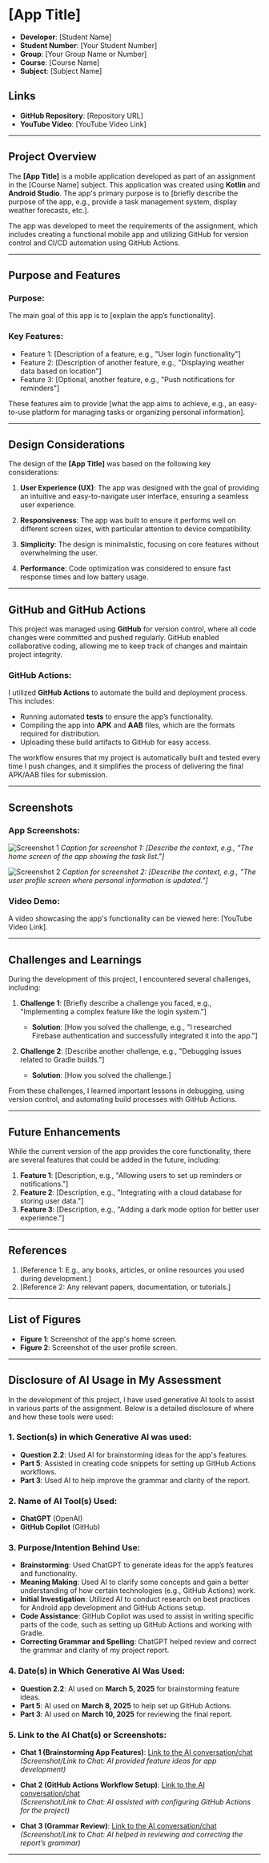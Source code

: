 # [App Title]
- **Developer**: [Student Name]
- **Student Number**: [Your Student Number]
- **Group**: [Your Group Name or Number]
- **Course**: [Course Name]
- **Subject**: [Subject Name]

## Links
- **GitHub Repository**: [Repository URL]
- **YouTube Video**: [YouTube Video Link]

---

## Project Overview

The **[App Title]** is a mobile application developed as part of an assignment in the [Course Name] subject. This application was created using **Kotlin** and **Android Studio**. The app's primary purpose is to [briefly describe the purpose of the app, e.g., provide a task management system, display weather forecasts, etc.].

The app was developed to meet the requirements of the assignment, which includes creating a functional mobile app and utilizing GitHub for version control and CI/CD automation using GitHub Actions.

---

## Purpose and Features

### Purpose:
The main goal of this app is to [explain the app’s functionality]. 

### Key Features:
- Feature 1: [Description of a feature, e.g., "User login functionality"]
- Feature 2: [Description of another feature, e.g., "Displaying weather data based on location"]
- Feature 3: [Optional, another feature, e.g., "Push notifications for reminders"]

These features aim to provide [what the app aims to achieve, e.g., an easy-to-use platform for managing tasks or organizing personal information].

---

## Design Considerations

The design of the **[App Title]** was based on the following key considerations:

1. **User Experience (UX)**: The app was designed with the goal of providing an intuitive and easy-to-navigate user interface, ensuring a seamless user experience.
   
2. **Responsiveness**: The app was built to ensure it performs well on different screen sizes, with particular attention to device compatibility.
   
3. **Simplicity**: The design is minimalistic, focusing on core features without overwhelming the user.
   
4. **Performance**: Code optimization was considered to ensure fast response times and low battery usage.

---

## GitHub and GitHub Actions

This project was managed using **GitHub** for version control, where all code changes were committed and pushed regularly. GitHub enabled collaborative coding, allowing me to keep track of changes and maintain project integrity.

### GitHub Actions:
I utilized **GitHub Actions** to automate the build and deployment process. This includes:

- Running automated **tests** to ensure the app’s functionality.
- Compiling the app into **APK** and **AAB** files, which are the formats required for distribution.
- Uploading these build artifacts to GitHub for easy access.

The workflow ensures that my project is automatically built and tested every time I push changes, and it simplifies the process of delivering the final APK/AAB files for submission.

---

## Screenshots

### App Screenshots:
![Screenshot 1](path_to_screenshot_1.png)
*Caption for screenshot 1: [Describe the context, e.g., "The home screen of the app showing the task list."]*

![Screenshot 2](path_to_screenshot_2.png)
*Caption for screenshot 2: [Describe the context, e.g., "The user profile screen where personal information is updated."]*

### Video Demo:
A video showcasing the app's functionality can be viewed here: [YouTube Video Link].

---

## Challenges and Learnings

During the development of this project, I encountered several challenges, including:

1. **Challenge 1**: [Briefly describe a challenge you faced, e.g., "Implementing a complex feature like the login system."]
   - **Solution**: [How you solved the challenge, e.g., "I researched Firebase authentication and successfully integrated it into the app."]
   
2. **Challenge 2**: [Describe another challenge, e.g., "Debugging issues related to Gradle builds."]
   - **Solution**: [How you solved the challenge.]

From these challenges, I learned important lessons in debugging, using version control, and automating build processes with GitHub Actions.

---

## Future Enhancements

While the current version of the app provides the core functionality, there are several features that could be added in the future, including:

1. **Feature 1**: [Description, e.g., "Allowing users to set up reminders or notifications."]
2. **Feature 2**: [Description, e.g., "Integrating with a cloud database for storing user data."]
3. **Feature 3**: [Description, e.g., "Adding a dark mode option for better user experience."]

---

## References

1. [Reference 1: E.g., any books, articles, or online resources you used during development.]
2. [Reference 2: Any relevant papers, documentation, or tutorials.]

---

## List of Figures

- **Figure 1**: Screenshot of the app's home screen.
- **Figure 2**: Screenshot of the user profile screen.

---

## Disclosure of AI Usage in My Assessment

In the development of this project, I have used generative AI tools to assist in various parts of the assignment. Below is a detailed disclosure of where and how these tools were used:

### 1. **Section(s) in which Generative AI was used:**
- **Question 2.2**: Used AI for brainstorming ideas for the app's features.
- **Part 5**: Assisted in creating code snippets for setting up GitHub Actions workflows.
- **Part 3**: Used AI to help improve the grammar and clarity of the report.

### 2. **Name of AI Tool(s) Used:**
- **ChatGPT** (OpenAI)
- **GitHub Copilot** (GitHub)

### 3. **Purpose/Intention Behind Use:**
- **Brainstorming**: Used ChatGPT to generate ideas for the app’s features and functionality.
- **Meaning Making**: Used AI to clarify some concepts and gain a better understanding of how certain technologies (e.g., GitHub Actions) work.
- **Initial Investigation**: Utilized AI to conduct research on best practices for Android app development and GitHub Actions setup.
- **Code Assistance**: GitHub Copilot was used to assist in writing specific parts of the code, such as setting up GitHub Actions and working with Gradle.
- **Correcting Grammar and Spelling**: ChatGPT helped review and correct the grammar and clarity of my project report.

### 4. **Date(s) in Which Generative AI Was Used:**
- **Question 2.2**: AI used on **March 5, 2025** for brainstorming feature ideas.
- **Part 5**: AI used on **March 8, 2025** to help set up GitHub Actions.
- **Part 3**: AI used on **March 10, 2025** for reviewing the final report.

### 5. **Link to the AI Chat(s) or Screenshots:**
- **Chat 1 (Brainstorming App Features)**: [Link to the AI conversation/chat](insert_link_here)  
  *(Screenshot/Link to Chat: AI provided feature ideas for app development)*

- **Chat 2 (GitHub Actions Workflow Setup)**: [Link to the AI conversation/chat](insert_link_here)  
  *(Screenshot/Link to Chat: AI assisted with configuring GitHub Actions for the project)*

- **Chat 3 (Grammar Review)**: [Link to the AI conversation/chat](insert_link_here)  
  *(Screenshot/Link to Chat: AI helped in reviewing and correcting the report’s grammar)*


---
